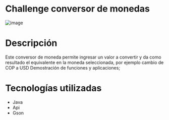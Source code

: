 # Challenge conversor de monedas

![image](https://github.com/user-attachments/assets/0f8d404a-e89a-4afc-9d92-f6cfc31f0bf2)
 
# Descripción 
Este conversor de moneda permite ingresar un valor a convertir y da como resultado el equivalente en la moneda seleccionada, por ejemplo cambio de COP a USD 
Demostración de funciones y aplicaciones; 

# Tecnologías utilizadas
* Java
* Api
* Gson 

